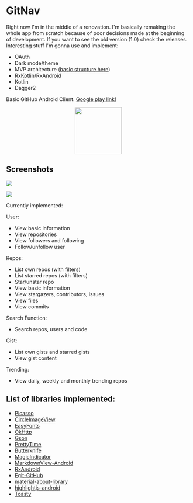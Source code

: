 # GitNav

Right now I'm in the middle of a renovation. I'm basically remaking 
the whole app from scratch because of poor decisions made at 
the beginning of development.
If you want to see the old version (1.0) check the releases.
Interesting stuff I'm gonna use and implement:

 - OAuth
 - Dark mode/theme
 - MVP architecture ([basic structure here][mvp])
 - RxKotlin/RxAndroid
 - Kotlin
 - Dagger2

Basic GitHub Android Client. [Google play link!][play]

<div align="center">
	<img src="https://raw.githubusercontent.com/GLodi/GitNav/master/gfx/web_hi_res_512.png" width="128">
</div>

## Screenshots

![](https://raw.githubusercontent.com/GLodi/GitNav/master/gfx/Screenshot1.png)


![](https://raw.githubusercontent.com/GLodi/GitNav/master/gfx/Screenshot2.png)

Currently implemented:

User:
 - View basic information
 - View repositories
 - View followers and following
 - Follow/unfollow user
 
Repos:
 - List own repos (with filters)
 - List starred repos (with filters)
 - Star/unstar repo
 - View basic information
 - View stargazers, contributors, issues
 - View files
 - View commits
 
Search Function:
 - Search repos, users and code

Gist:
 - List own gists and starred gists
 - View gist content
 
Trending:
 - View daily, weekly and monthly trending repos
 
 
## List of libraries implemented:

 - [Picasso][picasso]
 - [CircleImageView][circle]
 - [EasyFonts][easy]
 - [OkHttp][okhttp]
 - [Gson][gson]
 - [PrettyTime][pretty]
 - [Butterknife][butter]
 - [MagicIndicator][magic]
 - [MarkdownView-Android][markdown]
 - [RxAndroid][rxandroid]
 - [Egit-GitHub][egit]
 - [material-about-library][material]
 - [highlightjs-android][highlight]
 - [Toasty][toasty]

[picasso]: http://square.github.io/picasso/
[circle]: https://github.com/hdodenhof/CircleImageView
[easy]: https://github.com/vsvankhede/EasyFonts
[okhttp]: http://square.github.io/okhttp/
[gson]: https://github.com/google/gson
[pretty]: http://www.ocpsoft.org/prettytime/
[butter]: http://jakewharton.github.io/butterknife/
[magic]: https://github.com/hackware1993/MagicIndicator
[markdown]: https://github.com/mukeshsolanki/MarkdownView-Android
[rxandroid]: https://github.com/ReactiveX/RxAndroid
[egit]: https://github.com/eclipse/egit-github
[material]: https://github.com/daniel-stoneuk/material-about-library
[highlight]: https://github.com/PDDStudio/highlightjs-android
[toasty]: https://github.com/GrenderG/Toasty
[play]: https://play.google.com/store/apps/details?id=giuliolodi.gitnav
[mvp]: https://github.com/MindorksOpenSource/android-mvp-architecture

